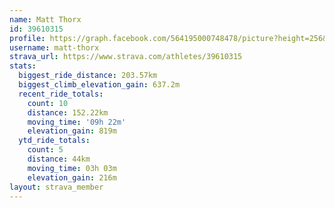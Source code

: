 ```yaml
---
name: Matt Thorx
id: 39610315
profile: https://graph.facebook.com/564195000748478/picture?height=256&width=256
username: matt-thorx
strava_url: https://www.strava.com/athletes/39610315
stats:
  biggest_ride_distance: 203.57km
  biggest_climb_elevation_gain: 637.2m
  recent_ride_totals:
    count: 10
    distance: 152.22km
    moving_time: '09h 22m'
    elevation_gain: 819m
  ytd_ride_totals:
    count: 5
    distance: 44km
    moving_time: 03h 03m
    elevation_gain: 216m
layout: strava_member
--- 
```

